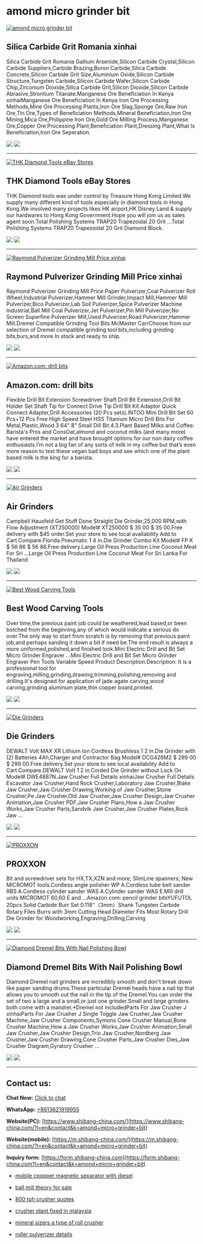 # amond micro grinder bit

<a href="https://swt.shibang-china.com/?l=en&img&k=amond+micro+grinder+bit" target="_blank">![amond micro grinder bit](http://static.shibang-china.com/all-800x300/510.jpg)</a>

## Silica Carbide Grit Romania xinhai
Silica Carbide Grit Romania Gallium Arsenide,Silicon Carbide Crystal,Silicon Carbide Suppliers,Carbide Brazing,Boron Carbide,Silica Carbide Concrete,Silicon Carbide Grit Size,Aluminium Oxide,Silicon Carbide Structure,Tungsten Carbide,Silicon Carbide Wafer,Silicon Carbide Chip,Zirconium Dioxide,Silica Carbide Grit,Silicon Dioxide,Silicon Carbide Abrasive,Strontium Titanate.Manganese Ore Beneficiation In Kenya xinhaiManganese Ore Beneficiation In Kenya Iron Ore Processing Methods,Mine Ore Processing Plants,Iron Ore Slag,Sponge Ore,Raw Iron Ore,Tin Ore,Types of Beneficiation Methods,Mineral Beneficiation,Iron Ore Mining,Mica Ore,Philippine Iron Ore,Gold Ore Milling Process,Manganese Ore,Copper Ore Processing Plant,Beneficiation Plant,Dressing Plant,What Is Beneficiation,Iron Ore Seperation.


<a href="https://whatsapp.shibangsoft.com/WhatsApp.php" target="_blank" title="WhatsApp">![](http://static.shibang-china.com/icon/whatsapp.png)</a> <a href="https://swt.shibang-china.com/?l=en&icon&k=amond+micro+grinder+bit" target="_blank">![](http://static.shibang-china.com/icon/chat-en.png)</a>

---

<a href="https://swt.shibang-china.com/?l=en&img&k=amond+micro+grinder+bit" target="_blank">![THK Diamond Tools eBay Stores](http://static.shibang-china.com/all-800x300/899.jpg)</a>

## THK Diamond Tools eBay Stores
THK Diamond tools was under control by Treasure Hong Kong Limited.We supply many different kind of tools especially in diamond tools in Hong Kong.We involved many projects likes HK airport,HK Disney Land &amp; supply our hardwares to Hong Kong Government.Hope you will join us as sales agent soon.Total Polishing Systems TRAP20 Trapezoidal 20 Grit …Total Polishing Systems TRAP20 Trapezoidal 20 Grit Diamond Block.


<a href="https://whatsapp.shibangsoft.com/WhatsApp.php" target="_blank" title="WhatsApp">![](http://static.shibang-china.com/icon/whatsapp.png)</a> <a href="https://swt.shibang-china.com/?l=en&icon&k=amond+micro+grinder+bit" target="_blank">![](http://static.shibang-china.com/icon/chat-en.png)</a>

---

<a href="https://swt.shibang-china.com/?l=en&img&k=amond+micro+grinder+bit" target="_blank">![Raymond Pulverizer Grinding Mill Price xinhai](http://static.shibang-china.com/all-800x300/1042.jpg)</a>

## Raymond Pulverizer Grinding Mill Price xinhai
Raymond Pulverizer Grinding Mill Price Paper Pulverizer,Coal Pulverizer Roll Wheel,Industrial Pulverizer,Hammer Mill Grinder,Impact Mill,Hammer Mill Pulverizer,Bico Pulverizer,Lab Soil Pulverizer,Spice Pulverizer Machine Industrial,Ball Mill Coal Pulverizer,Jet Pulverizer,Pin Mill Pulverizer,No Screen Superfine Pulverizer Mill,Used Pulverizer,Road Pulverizer,Hammer Mill.Dremel Compatible Grinding Tool Bits McMaster CarrChoose from our selection of Dremel compatible grinding tool bits,including grinding bits,burs,and more.In stock and ready to ship.


<a href="https://whatsapp.shibangsoft.com/WhatsApp.php" target="_blank" title="WhatsApp">![](http://static.shibang-china.com/icon/whatsapp.png)</a> <a href="https://swt.shibang-china.com/?l=en&icon&k=amond+micro+grinder+bit" target="_blank">![](http://static.shibang-china.com/icon/chat-en.png)</a>

---

<a href="https://swt.shibang-china.com/?l=en&img&k=amond+micro+grinder+bit" target="_blank">![Amazon.com: drill bits](http://static.shibang-china.com/all-800x300/480.jpg)</a>

## Amazon.com: drill bits
Flexible Drill Bit Extension Screwdriver Shaft Drill Bit Extension,Drill Bit Holder Set Shaft Tip for Connect Drive Tip Drill Bit Kit Adaptor Quick Connect Adapter,Drill Accessories (20 Pcs sets).INTOO Mini Drill Bit Set 60 Pcs+12 Pcs Free High Speed Steel HSS Titanium Micro Drill Bits For Metal,Plastic,Wood 3 64&quot; 8&quot; Small Dill Bit.4.3.Plant Based Milks and Coffee: Barista's Pros and ConsOat,almond and coconut milks (and many more) have entered the market and have brought options for our non dairy coffee enthusiasts.I’m not a big fan of any sorts of milk in my coffee but that’s even more reason to test these vegan bad boys and see which one of the plant based milk is the king for a barista.


<a href="https://whatsapp.shibangsoft.com/WhatsApp.php" target="_blank" title="WhatsApp">![](http://static.shibang-china.com/icon/whatsapp.png)</a> <a href="https://swt.shibang-china.com/?l=en&icon&k=amond+micro+grinder+bit" target="_blank">![](http://static.shibang-china.com/icon/chat-en.png)</a>

---

<a href="https://swt.shibang-china.com/?l=en&img&k=amond+micro+grinder+bit" target="_blank">![Air Grinders](http://static.shibang-china.com/all-800x300/428.jpg)</a>

## Air Grinders
Campbell Hausfeld Get Stuff Done Straight Die Grinder,25,000 RPM,with Flow Adjustment (XT250000) Model# XT250000 $ 35 00 $ 35 00.Free delivery with $45 order.Set your store to see local availability Add to Cart.Compare.Florida Pneumatic 1 4 in.Die Grinder Combo Kit Model# FP K $ 56 86 $ 56 86.Free delivery.Large Oil Press Production Line Coconut Meat For Sri …Large Oil Press Production Line Coconut Meat For Sri Lanka For Thailand


<a href="https://whatsapp.shibangsoft.com/WhatsApp.php" target="_blank" title="WhatsApp">![](http://static.shibang-china.com/icon/whatsapp.png)</a> <a href="https://swt.shibang-china.com/?l=en&icon&k=amond+micro+grinder+bit" target="_blank">![](http://static.shibang-china.com/icon/chat-en.png)</a>

---

<a href="https://swt.shibang-china.com/?l=en&img&k=amond+micro+grinder+bit" target="_blank">![Best Wood Carving Tools](http://static.shibang-china.com/all-800x300/1186.jpg)</a>

## Best Wood Carving Tools
Over time,the previous paint job could be weathered,lead based,or been botched from the beginning,any of which would indicate a serious do over.The only way to start from scratch is by removing that previous paint job,and perhaps sanding it down a bit if need be.The end result is always a more uniformed,polished,and finished look.Mini Electric Drill and Bit Set Micro Grinder Engraver …Mini Electric Drill and Bit Set Micro Grinder Engraver Pen Tools Variable Speed Product Description.Description: It is a professional tool for engraving,milling,grinding,drawing,trimming,polishing,removing and drilling.It's designed for application of jade agate carving,wood carving,grinding aluminum plate,thin copper board,printed.


<a href="https://whatsapp.shibangsoft.com/WhatsApp.php" target="_blank" title="WhatsApp">![](http://static.shibang-china.com/icon/whatsapp.png)</a> <a href="https://swt.shibang-china.com/?l=en&icon&k=amond+micro+grinder+bit" target="_blank">![](http://static.shibang-china.com/icon/chat-en.png)</a>

---

<a href="https://swt.shibang-china.com/?l=en&img&k=amond+micro+grinder+bit" target="_blank">![Die Grinders](http://static.shibang-china.com/all-800x300/52.jpg)</a>

## Die Grinders
DEWALT Volt MAX XR Lithium Ion Cordless Brushless 1 2 in.Die Grinder with (2) Batteries 4Ah,Charger and Contractor Bag Model# DCG426M2 $ 299 00 $ 299 00.Free delivery.Set your store to see local availability Add to Cart.Compare.DEWALT Volt 1 2 in.Corded Die Grinder without Lock On Model# DWE4887N.Jaw Crusher Full Details xinhaiJaw Crusher Full Details Excavator Jaw Crusher,Hand Rock Crusher,Laboratory Jaw Crusher,Blake Jaw Crusher,Jaw Crusher Drawing,Working of Jaw Crusher,Stone Crusher,Pe Jaw Crusher,Old Jaw Crusher,Jaw Crusher Design,Jaw Crusher Animation,Jaw Crusher PDF,Jaw Crusher Plans,How a Jaw Crusher Works,Jaw Crusher Parts,Sandvik Jaw Crusher,Jaw Crusher Plates,Rock Jaw …


<a href="https://whatsapp.shibangsoft.com/WhatsApp.php" target="_blank" title="WhatsApp">![](http://static.shibang-china.com/icon/whatsapp.png)</a> <a href="https://swt.shibang-china.com/?l=en&icon&k=amond+micro+grinder+bit" target="_blank">![](http://static.shibang-china.com/icon/chat-en.png)</a>

---

<a href="https://swt.shibang-china.com/?l=en&img&k=amond+micro+grinder+bit" target="_blank">![PROXXON](http://static.shibang-china.com/all-800x300/801.jpg)</a>

## PROXXON
Bit and screwdriver sets for HX,TX,XZN and more; SlimLine spanners;.New MICROMOT tools.Cordless angle polisher WP A.Cordless tube belt sander RBS A.Cordless cylinder sander WAS A.Cylinder sander WAS E.Mill drill units MICROMOT 60,60 E and …Amazon.com: pencil grinder bitsYUFUTOL 20pcs Solid Carbide Burr Set 0.118‘’（3mm）Shank Tungsten Carbide Rotary Files Burrs with 3mm Cutting Head Diameter Fits Most Rotary Drill Die Grinder for Woodworking,Engraving,Drilling,Carving


<a href="https://whatsapp.shibangsoft.com/WhatsApp.php" target="_blank" title="WhatsApp">![](http://static.shibang-china.com/icon/whatsapp.png)</a> <a href="https://swt.shibang-china.com/?l=en&icon&k=amond+micro+grinder+bit" target="_blank">![](http://static.shibang-china.com/icon/chat-en.png)</a>

---

<a href="https://swt.shibang-china.com/?l=en&img&k=amond+micro+grinder+bit" target="_blank">![Diamond Dremel Bits With Nail Polishing Bowl](http://static.shibang-china.com/all-800x300/34.jpg)</a>

## Diamond Dremel Bits With Nail Polishing Bowl
Diamond Dremel nail grinders are incredibly smooth and don't break down like paper sanding drums.These particular Dremel heads have a nail tip that allows you to smooth out the nail in the tip of the Dremel.You can order the set of two a large and a small,or just one grinder.Small and large grinders both come with a mandrel.*Dremel not includedParts For Jaw Crusher J xinhaiParts For Jaw Crusher J Single Toggle Jaw Crusher,Jaw Crusher Machine,Jaw Crusher Components,Symons Cone Crusher Manual,Bone Crusher Machine,How a Jaw Crusher Works,Jaw Crusher Animation,Small Jaw Crusher,Jaw Crusher Design,Trio Jaw Crusher,Nordberg Jaw Crusher,Jaw Crusher Drawing,Cone Crusher Parts,Jaw Crusher Dies,Jaw Crusher Diagram,Gyratory Crusher …


<a href="https://whatsapp.shibangsoft.com/WhatsApp.php" target="_blank" title="WhatsApp">![](http://static.shibang-china.com/icon/whatsapp.png)</a> <a href="https://swt.shibang-china.com/?l=en&icon&k=amond+micro+grinder+bit" target="_blank">![](http://static.shibang-china.com/icon/chat-en.png)</a>

---
## Contact us:

**Chat Now:** [Click to chat](https://swt.shibang-china.com?l=en&contact&k=amond+micro+grinder+bit)

**WhatsApp:**  [+8613621919955](https://whatsapp.shibangsoft.com/WhatsApp.php)

**Website(PC):** [https://www.shibang-china.com/](https://www.shibang-china.com/?l=en&contact&k=amond+micro+grinder+bit)

**Website(mobile):** [https://m.shibang-china.com/](https://m.shibang-china.com/?l=en&contact&k=amond+micro+grinder+bit)

**Inquiry form:** [https://form.shibang-china.com](https://form.shibang-china.com?l=en&contact&k=amond+micro+grinder+bit)

* [mobile cpopper magnetic separator with diesel](../164/mobile%20cpopper%20magnetic%20separator%20with%20diesel.md)

* [ball mill theory for sale](../161/ball%20mill%20theory%20for%20sale.md)

* [800 tph crusher quotes](../167/800%20tph%20crusher%20quotes.md)

* [crusher plant fixed in malaysia](../167/crusher%20plant%20fixed%20in%20malaysia.md)

* [mineral sizers a type of roll crusher](../166/mineral%20sizers%20a%20type%20of%20roll%20crusher.md)

* [roller pulverizer details](../162/roller%20pulverizer%20details.md)